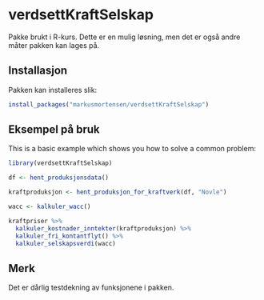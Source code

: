 # verdsettKraftSelskap

<!-- badges: start -->
<!-- badges: end -->

Pakke brukt i R-kurs. Dette er en mulig løsning, men det er også andre måter pakken kan lages på. 

## Installasjon

Pakken kan installeres slik: 
``` r
install_packages("markusmortensen/verdsettKraftSelskap")
```

## Eksempel på bruk

This is a basic example which shows you how to solve a common problem:

``` r
library(verdsettKraftSelskap)

df <- hent_produksjonsdata()

kraftproduksjon <- hent_produksjon_for_kraftverk(df, "Novle")

wacc <- kalkuler_wacc()

kraftpriser %>% 
  kalkuler_kostnader_inntekter(kraftproduksjon) %>% 
  kalkuler_fri_kontantflyt() %>% 
  kalkuler_selskapsverdi(wacc)
```
## Merk
Det er dårlig testdekning av funksjonene i pakken. 
